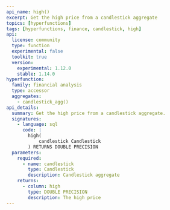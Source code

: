 ```yaml
---
api_name: high()
excerpt: Get the high price from a candlestick aggregate
topics: [hyperfunctions]
tags: [hyperfunctions, finance, candlestick, high]
api:
  license: community
  type: function
  experimental: false
  toolkit: true
  version:
    experimental: 1.12.0
    stable: 1.14.0
hyperfunction:
  family: financial analysis
  type: accessor
  aggregates:
    - candlestick_agg()
api_details:
  summary: Get the high price from a candlestick aggregate.
  signatures:
    - language: sql
      code: |
        high(
            candlestick Candlestick
        ) RETURNS DOUBLE PRECISION
  parameters:
    required:
      - name: candlestick
        type: Candlestick
        description: Candlestick aggregate
    returns:
      - column: high
        type: DOUBLE PRECISION
        description: The high price
---
```



